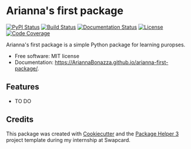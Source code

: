 # Arianna's first package


[![PyPI Status](https://img.shields.io/pypi/v/arianna-first-package.svg)](https://pypi.python.org/pypi/arianna-first-package)
[![Build Status](https://github.com/AriannaBonazza/arianna-first-package/actions/workflows/build.yml/badge.svg?branch=main)](https://github.com/AriannaBonazza/arianna-first-package/actions?query=workflow%3Abuild)
[![Documentation Status](https://github.com/AriannaBonazza/arianna-first-package/actions/workflows/docs.yml/badge.svg?branch=main)](https://github.com/AriannaBonazza/arianna-first-package/actions?query=workflow%3Adocs)
[![License](https://img.shields.io/github/license/AriannaBonazza/arianna-first-package)](https://github.com/AriannaBonazza/arianna-first-package/blob/main/LICENSE)
[![Code Coverage](https://codecov.io/gh/AriannaBonazza/arianna-first-package/branch/main/graphs/badge.svg)](https://codecov.io/gh/AriannaBonazza/arianna-first-package/tree/main)

Arianna's first package is a simple Python package for learning puropses.


- Free software: MIT license
- Documentation: https://AriannaBonazza.github.io/arianna-first-package/.


## Features

- TO DO

## Credits

This package was created with [Cookiecutter][CC] and the [Package Helper 3][PH3] project template during my internship at Swapcard.

[CC]: https://github.com/audreyr/cookiecutter
[PH3]: https://balouf.github.io/package-helper-3/

